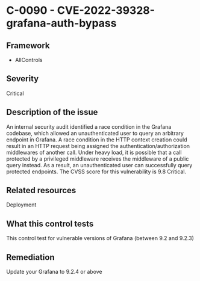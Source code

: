 # C-0090 - CVE-2022-39328-grafana-auth-bypass

## Framework
* AllControls
 
## Severity
Critical

## Description of the issue
An internal security audit identified a race condition in the Grafana codebase, which allowed an unauthenticated user to query an arbitrary endpoint in Grafana. A race condition in the HTTP context creation could result in an HTTP request being assigned the authentication/authorization middlewares of another call. Under heavy load, it is possible that a call protected by a privileged middleware receives the middleware of a public query instead. As a result, an unauthenticated user can successfully query protected endpoints. The CVSS score for this vulnerability is 9.8 Critical.
 
## Related resources
Deployment
 
## What this control tests 
This control test for vulnerable versions of Grafana (between 9.2 and 9.2.3)
 
## Remediation
Update your Grafana to 9.2.4 or above
 
